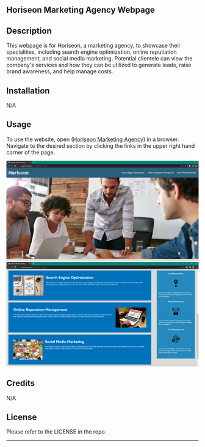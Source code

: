 ## Horiseon Marketing Agency Webpage

## Description

This webpage is for Horiseon, a marketing agency, to showcase their specialities, including search engine optimization, online reputiation management, and social media marketing. Potential clientele can view the company's services and how they can be utilized to generate leads, raise brand awareness, and help manage costs.

## Installation

N/A

## Usage

To use the website, open ([Horiseon Marketing Agency](https://lexigeller.github.io/02-Challenge-1-Geller/)) in a browser. Navigate to the desired section by clicking the links in the upper right hand corner of the page.

![Screenshot 1](assets/images/screenshot-1.PNG)
![Screenshot 2](assets/images/screenshot-2.PNG)

## Credits

N/A

## License

Please refer to the LICENSE in the repo.

---
